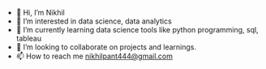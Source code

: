 - 👋 Hi, I’m Nikhil
- 👀 I’m interested in data science, data analytics
- 🌱 I’m currently learning data science tools like python programming, sql, tableau
- 💞️ I’m looking to collaborate on projects and learnings.
- 📫 How to reach me nikhilpant444@gmail.com

<!---
nikhilpant444/nikhilpant444 is a ✨ special ✨ repository because its `README.md` (this file) appears on your GitHub profile.
You can click the Preview link to take a look at your changes.
--->
